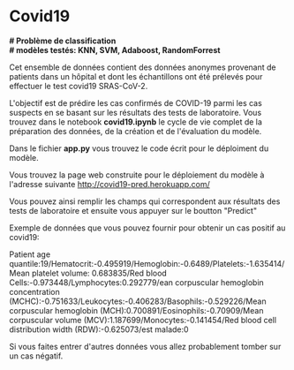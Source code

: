 # Covid19

__# Problème de classification__  
__# modèles testés: KNN, SVM, Adaboost, RandomForrest__

Cet ensemble de données contient des données anonymes provenant de patients dans un hôpital et dont les échantillons ont été prélevés pour effectuer le test covid19 SRAS-CoV-2.

L'objectif est de prédire les cas confirmés de COVID-19 parmi les cas suspects en se basant sur les résultats des tests de laboratoire.
Vous trouvez dans le notebook __covid19.ipynb__ le cycle de vie complet de la préparation des données, de la création et de l'évaluation du modèle.

Dans le fichier __app.py__ vous trouvez le code écrit pour le déploiment du modèle.

Vous trouvez la page web construite pour le déploiement du modèle à l'adresse suivante http://covid19-pred.herokuapp.com/

Vous pouvez ainsi remplir les champs qui correspondent aux résultats des tests de laboratoire et ensuite vous appuyer sur le boutton "Predict"

Exemple de données que vous pouvez fournir pour obtenir un cas positif au covid19:

Patient age quantile:19/Hematocrit:-0.495919/Hemoglobin:-0.6489/Platelets:-1.635414/Mean platelet volume:	0.683835/Red blood Cells:-0.973448/Lymphocytes:0.292779/ean corpuscular hemoglobin concentration (MCHC):-0.751633/Leukocytes:-0.406283/Basophils:-0.529226/Mean corpuscular hemoglobin (MCH):0.700891/Eosinophils:-0.70909/Mean corpuscular volume (MCV):1.187699/Monocytes:-0.141454/Red blood cell distribution width (RDW):-0.625073/est malade:0

Si vous faites entrer d'autres données vous allez probablement tomber sur un cas négatif.



